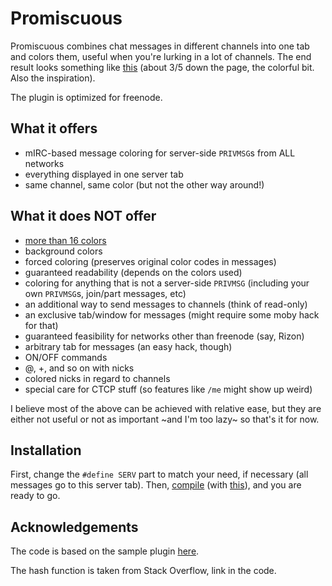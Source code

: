# Promiscuous

Promiscuous combines chat messages in different channels into one tab and colors them, useful when you're lurking in a lot of channels. The end result looks something like [this](http://www.allthingsjacq.com/ifMUDfaq/faq1.html) (about 3/5 down the page, the colorful bit. Also the inspiration).

The plugin is optimized for freenode.

## What it offers

- mIRC-based message coloring for server-side `PRIVMSG`s from ALL networks
- everything displayed in one server tab
- same channel, same color (but not the other way around!)

## What it does NOT offer

- [more than 16 colors](https://en.wikipedia.org/wiki/Pigeonhole_principle)
- background colors
- forced coloring (preserves original color codes in messages)
- guaranteed readability (depends on the colors used)
- coloring for anything that is not a server-side `PRIVMSG` (including your own `PRIVMSG`s, join/part messages, etc)
- an additional way to send messages to channels (think of read-only)
- an exclusive tab/window for messages (might require some moby hack for that)
- guaranteed feasibility for networks other than freenode (say, Rizon)
- arbitrary tab for messages (an easy hack, though)
- ON/OFF commands
- @, +, and so on with nicks
- colored nicks in regard to channels
- special care for CTCP stuff (so features like `/me` might show up weird)

I believe most of the above can be achieved with relative ease, but they are either not useful or not as important ~and I'm too lazy~ so that's it for now.

## Installation

First, change the `#define SERV` part to match your need, if necessary (all messages go to this server tab). Then, [compile](https://hexchat.readthedocs.io/en/latest/plugins.html#introduction) (with [this](https://github.com/hexchat/hexchat/blob/master/src/common/hexchat-plugin.h)), and you are ready to go.

## Acknowledgements

The code is based on the sample plugin [here](https://hexchat.readthedocs.io/en/latest/plugins.html#sample-plugin).

The hash function is taken from Stack Overflow, link in the code.
